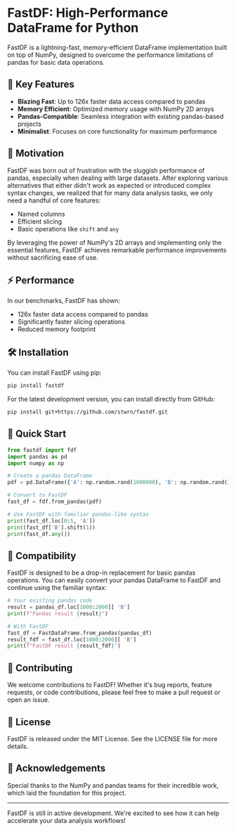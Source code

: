 # FastDF: High-Performance DataFrame for Python

FastDF is a lightning-fast, memory-efficient DataFrame implementation built on top of NumPy, designed to overcome the performance limitations of pandas for basic data operations.

## 🚀 Key Features

- **Blazing Fast**: Up to 126x faster data access compared to pandas
- **Memory Efficient**: Optimized memory usage with NumPy 2D arrays
- **Pandas-Compatible**: Seamless integration with existing pandas-based projects
- **Minimalist**: Focuses on core functionality for maximum performance

## 🎯 Motivation

FastDF was born out of frustration with the sluggish performance of pandas, especially when dealing with large datasets. After exploring various alternatives that either didn't work as expected or introduced complex syntax changes, we realized that for many data analysis tasks, we only need a handful of core features:

- Named columns
- Efficient slicing
- Basic operations like `shift` and `any`

By leveraging the power of NumPy's 2D arrays and implementing only the essential features, FastDF achieves remarkable performance improvements without sacrificing ease of use.

## ⚡ Performance

In our benchmarks, FastDF has shown:

- 126x faster data access compared to pandas
- Significantly faster slicing operations
- Reduced memory footprint

## 🛠 Installation

   You can install FastDF using pip:

   ```bash
   pip install fastdf
   ```

   For the latest development version, you can install directly from GitHub:

   ```bash
   pip install git+https://github.com/stwrn/fastdf.git
   ```

## 🚦 Quick Start

```python
from fastdf import fdf
import pandas as pd
import numpy as np

# Create a pandas DataFrame
pdf = pd.DataFrame({'A': np.random.rand(1000000), 'B': np.random.rand(1000000)})

# Convert to FastDF
fast_df = fdf.from_pandas(pdf)

# Use FastDF with familiar pandas-like syntax
print(fast_df.loc[0:5, 'A'])
print(fast_df['B'].shift(1))
print(fast_df.any())
```

## 🔄 Compatibility

FastDF is designed to be a drop-in replacement for basic pandas operations. You can easily convert your pandas DataFrame to FastDF and continue using the familiar syntax:

```python
# Your existing pandas code
result = pandas_df.loc[1000:2000][ 'B']
print(f"Pandas result {result}")

# With FastDF
fast_df = FastDataFrame.from_pandas(pandas_df)
result_fdf = fast_df.loc[1000:2000][ 'B']
print(f"FastDF result {result_fdf}")
```

## 🤝 Contributing

We welcome contributions to FastDF! Whether it's bug reports, feature requests, or code contributions, please feel free to make a pull request or open an issue.

## 📜 License

FastDF is released under the MIT License. See the LICENSE file for more details.

## 🙏 Acknowledgements

Special thanks to the NumPy and pandas teams for their incredible work, which laid the foundation for this project.

---

FastDF is still in active development. We're excited to see how it can help accelerate your data analysis workflows!
